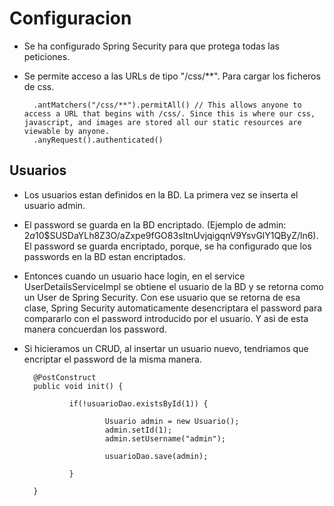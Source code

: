 # Configuracion 
- Se ha configurado Spring Security para que protega todas las peticiones.
- Se permite acceso a las URLs de tipo "/css/**". Para cargar los ficheros de css.

        .antMatchers("/css/**").permitAll() // This allows anyone to access a URL that begins with /css/. Since this is where our css, javascript, and images are stored all our static resources are viewable by anyone.
        .anyRequest().authenticated()


## Usuarios
- Los usuarios estan definidos en la BD. La primera vez se inserta el usuario admin.
- El password se guarda en la BD encriptado. (Ejemplo de admin: $2a$10$SUSDaYLh8Z3O/aZxpe9fGO83sItnUvjqigqnV9YsvGlY1QByZ/ln6). El password se guarda encriptado, porque, se ha configurado que los passwords en la BD estan encriptados. 
- Entonces cuando un usuario hace login, en el service UserDetailsServiceImpl se obtiene el usuario de la BD y se retorna como un User de Spring Security. Con ese usuario que se retorna de esa clase, Spring Security automaticamente desencriptara el password para compararlo con el password introducido por el usuario. Y asi de esta manera concuerdan los password.
- Si hicieramos un CRUD, al insertar un usuario nuevo, tendriamos que encriptar el password de la misma manera. 
        
        @PostConstruct
        public void init() {
                
                if(!usuarioDao.existsById(1)) {
                        
                        Usuario admin = new Usuario();
                        admin.setId(1);
                        admin.setUsername("admin");
                        
                        usuarioDao.save(admin);    		
                        
                }

        }